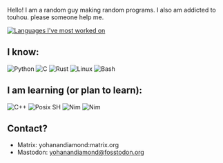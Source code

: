 <!--
  Most of this was stolen from [Magoninho's](https://github.com/Magoninho) and [adamalston's](https://github.com/adamalston) READMES :P
  Go theck them out!
-->

Hello! I am a random guy making random programs. I also am addicted to touhou. please someone help me.

[![Languages I've most worked on](https://github-readme-stats.vercel.app/api/top-langs/?username=YohananDiamond&langs_count=10&layout=compact&theme=dracula)](https://github.com/anuraghazra/github-readme-stats)

## I know:

![Python](https://img.shields.io/badge/-Python-000?&logo=python)
![C](https://img.shields.io/badge/-C-black?&logo=C)
![Rust](https://img.shields.io/badge/-Rust-black?&logo=rust)
![Linux](https://img.shields.io/badge/-Linux-black?&logo=linux)
![Bash](https://img.shields.io/badge/-Bash-black?&logo=GNU%20Bash)

## I am learning (or plan to learn):

![C++](https://img.shields.io/badge/-C++-black?&logo=c%2b%2b&logoColor=00599C)
![Posix SH](https://img.shields.io/badge/-Posix_SH-black?&logo=GNU%20Bash)
![Nim](https://img.shields.io/badge/-Nim-black?&logo=Nim)
![Nim](https://img.shields.io/badge/-Zig-black)

## Contact?

* Matrix: yohanandiamond:matrix.org
* Mastodon: [yohanandiamond@fosstodon.org](https://fosstodon.org/@yohanandiamond)

